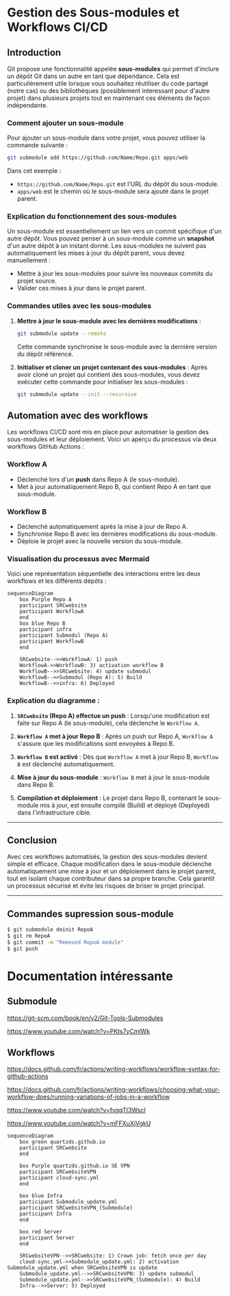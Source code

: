 # Gestion des Sous-modules et Workflows CI/CD

## Introduction

Git propose une fonctionnalité appelée **sous-modules** qui permet d'inclure un dépôt Git dans un autre en tant que dépendance. Cela est particulièrement utile lorsque vous souhaitez réutiliser du code partagé (notre cas) ou des bibliothèques (possiblement interessant pour d'autre projet) dans plusieurs projets tout en maintenant ces éléments de façon indépendante.

### Comment ajouter un sous-module

Pour ajouter un sous-module dans votre projet, vous pouvez utiliser la commande suivante :

```bash
git submodule add https://github.com/Name/Repo.git apps/web
```

Dans cet exemple :
- `https://github.com/Name/Repo.git` est l'URL du dépôt du sous-module.
- `apps/web` est le chemin où le sous-module sera ajouté dans le projet parent.

### Explication du fonctionnement des sous-modules

Un sous-module est essentiellement un lien vers un commit spécifique d'un autre dépôt. Vous pouvez penser à un sous-module comme un **snapshot** d'un autre dépôt à un instant donné. Les sous-modules ne suivent pas automatiquement les mises à jour du dépôt parent, vous devez manuellement :

- Mettre à jour les sous-modules pour suivre les nouveaux commits du projet source.
- Valider ces mises à jour dans le projet parent.

### Commandes utiles avec les sous-modules

1. **Mettre à jour le sous-module avec les dernières modifications** :
   ```bash
   git submodule update --remote
   ```
   Cette commande synchronise le sous-module avec la dernière version du dépôt référencé.

2. **Initialiser et cloner un projet contenant des sous-modules** : 
   Après avoir cloné un projet qui contient des sous-modules, vous devez exécuter cette commande pour initialiser les sous-modules :
   ```bash
   git submodule update --init --recursive
   ```

## Automation avec des workflows

Les workflows CI/CD sont mis en place pour automatiser la gestion des sous-modules et leur déploiement. Voici un aperçu du processus via deux workflows GitHub Actions :

### Workflow A
- Déclenché lors d'un **push** dans Repo A (le sous-module).
- Met à jour automatiquement Repo B, qui contient Repo A en tant que sous-module.

### Workflow B
- Déclenché automatiquement après la mise à jour de Repo A.
- Synchronise Repo B avec les dernières modifications du sous-module.
- Déploie le projet avec la nouvelle version du sous-module.

### Visualisation du processus avec Mermaid

Voici une représentation séquentielle des interactions entre les deux workflows et les différents dépôts :

```mermaid
sequenceDiagram
    box Purple Repo A
    participant SRCwebsite
    participant WorkflowA
    end
    box blue Repo B
    participant infra
    participant Submodul (Repo A)
    participant WorkflowB
    end

    SRCwebsite-->>WorkflowA: 1) push
    WorkflowA->>WorkflowB: 3) activation workflow B
    WorkflowB-->>SRCwebsite: 4) update submodul
    WorkflowB-->>Submodul (Repo A): 5) Build
    WorkflowB-->>infra: 6) Deployed
```

### Explication du diagramme :

1. **`SRCwebsite` (Repo A) effectue un push** : Lorsqu'une modification est faite sur Repo A (le sous-module), cela déclenche le `Workflow A`.
   
2. **`Workflow A` met à jour Repo B** : Après un push sur Repo A, `Workflow A` s'assure que les modifications sont envoyées à Repo B.

3. **`Workflow B` est activé** : Dès que `Workflow A` met à jour Repo B, `Workflow B` est déclenché automatiquement.

4. **Mise à jour du sous-module** : `Workflow B` met à jour le sous-module dans Repo B.

5. **Compilation et déploiement** : Le projet dans Repo B, contenant le sous-module mis à jour, est ensuite compilé (Build) et déployé (Deployed) dans l'infrastructure cible.

---

## Conclusion

Avec ces workflows automatisés, la gestion des sous-modules devient simple et efficace. Chaque modification dans le sous-module déclenche automatiquement une mise à jour et un déploiement dans le projet parent, tout en isolant chaque contributeur dans sa propre branche. Cela garantit un processus sécurisé et évite les risques de briser le projet principal.

---

## Commandes supression sous-module

```bash
$ git submodule deinit RepoA
$ git rm RepoA
$ git commit -m "Removed RepoA module"
$ git push

```



# Documentation intéressante

## Submodule

https://git-scm.com/book/en/v2/Git-Tools-Submodules

https://www.youtube.com/watch?v=PKts7yCmlWk

## Workflows

https://docs.github.com/fr/actions/writing-workflows/workflow-syntax-for-github-actions

https://docs.github.com/fr/actions/writing-workflows/choosing-what-your-workflow-does/running-variations-of-jobs-in-a-workflow

https://www.youtube.com/watch?v=fvqqTI3WscI

https://www.youtube.com/watch?v=mFFXuXjVgkU













```mermaid
sequenceDiagram
    box green quartzds.github.io
    participant SRCwebsite
    end

    box Purple quartzds.github.io SE VPN
    participant SRCwebsiteVPN
    participant cloud-sync.yml
    end

    box blue Infra
    participant Submodule_update.yml
    participant SRCwebsiteVPN_(Submodule)
    participant Infra
    end

    box red Server
    participant Server
    end

    SRCwebsiteVPN-->>SRCwebsite: 1) Crown job: fetch once per day
    cloud-sync.yml->>Submodule_update.yml: 2) activation Submodule_update.yml when SRCwebsiteVPN is update
    Submodule_update.yml-->>SRCwebsiteVPN: 3) update submodul
    Submodule_update.yml-->>SRCwebsiteVPN_(Submodule): 4) Build
    Infra-->>Server: 5) Deployed
```
